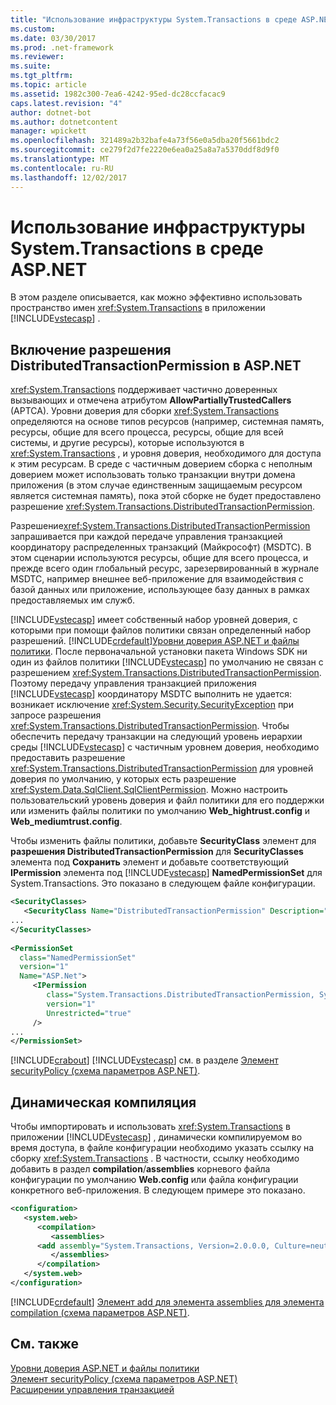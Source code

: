 ```yaml
---
title: "Использование инфраструктуры System.Transactions в среде ASP.NET"
ms.custom: 
ms.date: 03/30/2017
ms.prod: .net-framework
ms.reviewer: 
ms.suite: 
ms.tgt_pltfrm: 
ms.topic: article
ms.assetid: 1982c300-7ea6-4242-95ed-dc28ccfacac9
caps.latest.revision: "4"
author: dotnet-bot
ms.author: dotnetcontent
manager: wpickett
ms.openlocfilehash: 321489a2b32bafe4a73f56e0a5dba20f5661bdc2
ms.sourcegitcommit: ce279f2d7fe2220e6ea0a25a8a7a5370ddf8d9f0
ms.translationtype: MT
ms.contentlocale: ru-RU
ms.lasthandoff: 12/02/2017
---
```

# <a name="using-systemtransactions-in-aspnet"></a>Использование инфраструктуры System.Transactions в среде ASP.NET
В этом разделе описывается, как можно эффективно использовать пространство имен <xref:System.Transactions> в приложении [!INCLUDE[vstecasp](../../../../includes/vstecasp-md.md)] .  
  
## <a name="enable-distributedtransactionpermission-in-aspnet"></a>Включение разрешения DistributedTransactionPermission в ASP.NET  
 <xref:System.Transactions> поддерживает частично доверенных вызывающих и отмечена атрибутом **AllowPartiallyTrustedCallers** (APTCA). Уровни доверия для сборки <xref:System.Transactions> определяются на основе типов ресурсов (например, системная память, ресурсы, общие для всего процесса, ресурсы, общие для всей системы, и другие ресурсы), которые используются в <xref:System.Transactions> , и уровня доверия, необходимого для доступа к этим ресурсам. В среде с частичным доверием сборка с неполным доверием может использовать только транзакции внутри домена приложения (в этом случае единственным защищаемым ресурсом является системная память), пока этой сборке не будет предоставлено разрешение <xref:System.Transactions.DistributedTransactionPermission>.  
  
 Разрешение<xref:System.Transactions.DistributedTransactionPermission> запрашивается при каждой передаче управления транзакцией координатору распределенных транзакций (Майкрософт) (MSDTC). В этом сценарии используются ресурсы, общие для всего процесса, и прежде всего один глобальный ресурс, зарезервированный в журнале MSDTC, например внешнее веб-приложение для взаимодействия с базой данных или приложение, использующее базу данных в рамках предоставляемых им служб.  
  
 [!INCLUDE[vstecasp](../../../../includes/vstecasp-md.md)] имеет собственный набор уровней доверия, с которыми при помощи файлов политики связан определенный набор разрешений. [!INCLUDE[crdefault](../../../../includes/crdefault-md.md)][Уровни доверия ASP.NET и файлы политики](http://msdn.microsoft.com/library/f897c794-10d3-414c-86b7-59b66564bbf1). После первоначальной установки пакета Windows SDK ни один из файлов политики [!INCLUDE[vstecasp](../../../../includes/vstecasp-md.md)] по умолчанию не связан с разрешением <xref:System.Transactions.DistributedTransactionPermission>. Поэтому передачу управления транзакцией приложения [!INCLUDE[vstecasp](../../../../includes/vstecasp-md.md)] координатору MSDTC выполнить не удается: возникает исключение <xref:System.Security.SecurityException> при запросе разрешения <xref:System.Transactions.DistributedTransactionPermission>. Чтобы обеспечить передачу транзакции на следующий уровень иерархии среды [!INCLUDE[vstecasp](../../../../includes/vstecasp-md.md)] с частичным уровнем доверия, необходимо предоставить разрешение <xref:System.Transactions.DistributedTransactionPermission> для уровней доверия по умолчанию, у которых есть разрешение <xref:System.Data.SqlClient.SqlClientPermission>. Можно настроить пользовательский уровень доверия и файл политики для его поддержки или изменить файлы политики по умолчанию **Web_hightrust.config** и **Web_mediumtrust.config**.  
  
 Чтобы изменить файлы политики, добавьте **SecurityClass** элемент для **разрешения DistributedTransactionPermission** для **SecurityClasses** элемента под  **Сохранить** элемент и добавьте соответствующий **IPermission** элемента под [!INCLUDE[vstecasp](../../../../includes/vstecasp-md.md)] **NamedPermissionSet** для System.Transactions. Это показано в следующем файле конфигурации.  
  
```xml  
<SecurityClasses>  
   <SecurityClass Name="DistributedTransactionPermission" Description="System.Transactions.DistributedTransactionPermission, System.Transactions, Version=2.0.0.0, Culture=neutral, PublicKeyToken=b77a5c561934e089"/>  
...  
</SecurityClasses>  
  
<PermissionSet  
  class="NamedPermissionSet"  
  version="1"  
  Name="ASP.Net">  
     <IPermission  
        class="System.Transactions.DistributedTransactionPermission, System.Transactions, Version=2.0.0.0, Culture=neutral, PublicKeyToken=b77a5c561934e089"  
        version="1"  
        Unrestricted="true"  
     />  
...  
</PermissionSet>  
```  
  
 [!INCLUDE[crabout](../../../../includes/crabout-md.md)] [!INCLUDE[vstecasp](../../../../includes/vstecasp-md.md)] см. в разделе [Элемент securityPolicy (схема параметров ASP.NET)](http://msdn.microsoft.com/en-us/469d8d22-d263-46bb-8400-40d8d027faba).  
  
## <a name="dynamic-compilation"></a>Динамическая компиляция  
 Чтобы импортировать и использовать <xref:System.Transactions> в приложении [!INCLUDE[vstecasp](../../../../includes/vstecasp-md.md)] , динамически компилируемом во время доступа, в файле конфигурации необходимо указать ссылку на сборку <xref:System.Transactions> . В частности, ссылку необходимо добавить в раздел **compilation**/**assemblies** корневого файла конфигурации по умолчанию **Web.config** или файла конфигурации конкретного веб-приложения. В следующем примере это показано.  
  
```xml  
<configuration>  
   <system.web>  
      <compilation>  
         <assemblies>  
      <add assembly="System.Transactions, Version=2.0.0.0, Culture=neutral, PublicKeyToken=b77a5c561934e089" />  
         </assemblies>  
      </compilation>  
   </system.web>  
</configuration>  
```  
  
 [!INCLUDE[crdefault](../../../../includes/crdefault-md.md)] [Элемент add для элемента assemblies для элемента compilation (схема параметров ASP.NET)](http://msdn.microsoft.com/en-us/602197e8-108d-4249-b752-ba2a318f75e4).  
  
## <a name="see-also"></a>См. также  
 [Уровни доверия ASP.NET и файлы политики](http://msdn.microsoft.com/library/f897c794-10d3-414c-86b7-59b66564bbf1)  
 [Элемент securityPolicy (схема параметров ASP.NET)](http://msdn.microsoft.com/en-us/469d8d22-d263-46bb-8400-40d8d027faba)  
 [Расширении управления транзакцией](../../../../docs/framework/data/transactions/transaction-management-escalation.md)
